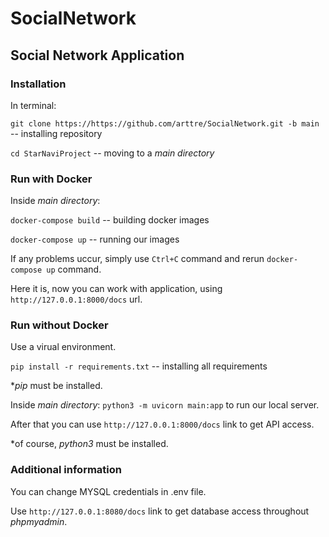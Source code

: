 # SocialNetwork

## Social Network Application

### Installation
In terminal:

```git clone https://https://github.com/arttre/SocialNetwork.git -b main``` -- installing repository

```cd StarNaviProject``` -- moving to a _main directory_

### Run with Docker
Inside _main directory_:

```docker-compose build``` -- building docker images

```docker-compose up``` -- running our images

If any problems uccur, simply use ```Ctrl+C``` command and rerun ```docker-compose up``` command.

Here it is, now you can work with application, using ```http://127.0.0.1:8000/docs``` url.

### Run without Docker
Use a virual environment.

```pip install -r requirements.txt``` -- installing all requirements

*_pip_ must be installed.

Inside _main directory_:
```python3 -m uvicorn main:app```
to run our local server.

After that you can use ```http://127.0.0.1:8000/docs``` link to get API access.

*of course, _python3_ must be installed.

### Additional information

You can change MYSQL credentials in .env file.

Use ```http://127.0.0.1:8080/docs``` link to get database access throughout _phpmyadmin_.
